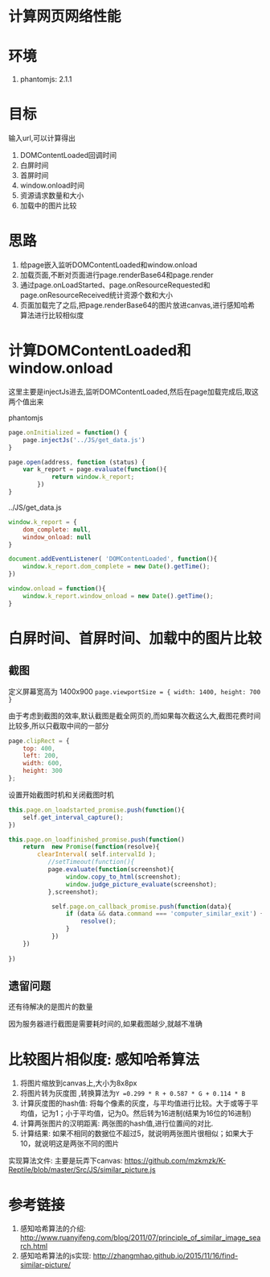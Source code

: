 # 计算网页网络性能

# 环境

1. phantomjs: 2.1.1

# 目标

输入url,可以计算得出

1. DOMContentLoaded回调时间
2. 白屏时间
3. 首屏时间
4. window.onload时间
5. 资源请求数量和大小
6. 加载中的图片比较

# 思路

1. 给page嵌入监听DOMContentLoaded和window.onload
2. 加载页面,不断对页面进行page.renderBase64和page.render
3. 通过page.onLoadStarted、page.onResourceRequested和page.onResourceReceived统计资源个数和大小
4. 页面加载完了之后,把page.renderBase64的图片放进canvas,进行感知哈希算法进行比较相似度

# 计算DOMContentLoaded和window.onload

这里主要是injectJs进去,监听DOMContentLoaded,然后在page加载完成后,取这两个值出来

phantomjs
```javascript
page.onInitialized = function() {
    page.injectJs('../JS/get_data.js')
}

page.open(address, function (status) {
    var k_report = page.evaluate(function(){
            return window.k_report;
        })
}
```

../JS/get_data.js
```javascript
window.k_report = {
    dom_complete: null,
    window_onload: null
}

document.addEventListener( 'DOMContentLoaded', function(){
    window.k_report.dom_complete = new Date().getTime();
})

window.onload = function(){
    window.k_report.window_onload = new Date().getTime();
}

```

# 白屏时间、首屏时间、加载中的图片比较

## 截图

定义屏幕宽高为 1400x900 `page.viewportSize = { width: 1400, height: 700 }`

由于考虑到截图的效率,默认截图是截全网页的,而如果每次截这么大,截图花费时间比较多,所以只截取中间的一部分

```javascript
page.clipRect = {
    top: 400,
    left: 200,
    width: 600,
    height: 300
};
```

设置开始截图时机和关闭截图时机

```javascript
this.page.on_loadstarted_promise.push(function(){
    self.get_interval_capture();
})

this.page.on_loadfinished_promise.push(function()
    return  new Promise(function(resolve){
        clearInterval( self.intervalId );
           //setTimeout(function(){
           page.evaluate(function(screenshot){              
                window.copy_to_html(screenshot);
                window.judge_picture_evaluate(screenshot);
           },screenshot);

            self.page.on_callback_promise.push(function(data){
                if (data && data.command === 'computer_similar_exit') {
                    resolve();
                }
            })            
    })
       
})    


```



## 遗留问题

还有待解决的是图片的数量

因为服务器进行截图是需要耗时间的,如果截图越少,就越不准确



# 比较图片相似度: 感知哈希算法

1. 将图片缩放到canvas上,大小为8x8px
2. 将图片转为灰度图 ,转换算法为`Y =0.299 * R + 0.587 * G + 0.114 * B`
3. 计算灰度图的hash值: 将每个像素的灰度，与平均值进行比较。大于或等于平均值，记为1；小于平均值，记为0。然后转为16进制(结果为16位的16进制) 
4. 计算两张图片的汉明距离: 两张图的hash值,进行位置间的对比.
5. 计算结果: 如果不相同的数据位不超过5，就说明两张图片很相似；如果大于10，就说明这是两张不同的图片

实现算法文件: 主要是玩弄下canvas: https://github.com/mzkmzk/K-Reptile/blob/master/Src/JS/similar_picture.js

# 参考链接 

1. 感知哈希算法的介绍: http://www.ruanyifeng.com/blog/2011/07/principle_of_similar_image_search.html
2. 感知哈希算法的js实现: http://zhangmhao.github.io/2015/11/16/find-similar-picture/


